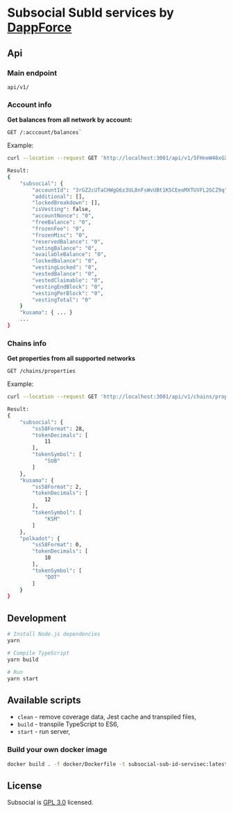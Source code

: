 # Subsocial SubId services by [DappForce](https://github.com/dappforce)

## Api

### Main endpoint

```
api/v1/
```

### Account info

**Get balances from all network by account:**

```
GET /:acccount/balances` 
```

Example: 

```sh
curl --location --request GET 'http://localhost:3001/api/v1/5FHneW46xGXgs5mUiveU4sbTyGBzmstUspZC92UhjJM694ty/balances'

Result:
{
    "subsocial": {
        "accountId": "3rGZ2cUTaCHWgG6z3UL8nFsWvUBt1K5CEeoMXTUVFL2GCZ9q",
        "additional": [],
        "lockedBreakdown": [],
        "isVesting": false,
        "accountNonce": "0",
        "freeBalance": "0",
        "frozenFee": "0",
        "frozenMisc": "0",
        "reservedBalance": "0",
        "votingBalance": "0",
        "availableBalance": "0",
        "lockedBalance": "0",
        "vestingLocked": "0",
        "vestedBalance": "0",
        "vestedClaimable": "0",
        "vestingEndBlock": "0",
        "vestingPerBlock": "0",
        "vestingTotal": "0"
    }
    "kusama": { ... }
    ...
}
```

### Chains info

**Get properties from all supported networks**

```
GET /chains/properties
```

Example:

```sh
curl --location --request GET 'http://localhost:3001/api/v1/chains/properties'

Result:
{
    "subsocial": {
        "ss58Format": 28,
        "tokenDecimals": [
            11
        ],
        "tokenSymbol": [
            "SUB"
        ]
    },
    "kusama": {
        "ss58Format": 2,
        "tokenDecimals": [
            12
        ],
        "tokenSymbol": [
            "KSM"
        ]
    },
    "polkadot": {
        "ss58Format": 0,
        "tokenDecimals": [
            10
        ],
        "tokenSymbol": [
            "DOT"
        ]
    }
}
```

## Development

```sh
# Install Node.js dependencies
yarn

# Compile TypeScript
yarn build

# Run
yarn start
```

## Available scripts

+ `clean` - remove coverage data, Jest cache and transpiled files,
+ `build` - transpile TypeScript to ES6,
+ `start` - run server,

### Build your own docker image

```sh
docker build . -f docker/Dockerfile -t subsocial-sub-id-servisec:latest
```

## License

Subsocial is [GPL 3.0](./LICENSE) licensed.

